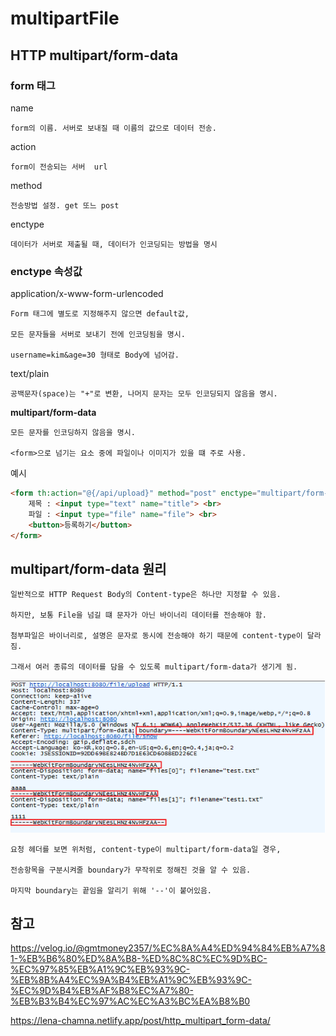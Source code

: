 # multipartFile

## HTTP multipart/form-data

### form 태그

name 

    form의 이름. 서버로 보내질 때 이름의 값으로 데이터 전송. 

action 

    form이 전송되는 서버  url

method 

    전송방법 설정. get 또느 post

enctype 

    데이터가 서버로 제출될 때, 데이터가 인코딩되는 방법을 명시


### enctype 속성값

application/x-www-form-urlencoded

    Form 태그에 별도로 지정해주지 않으면 default값, 
    
    모든 문자들을 서버로 보내기 전에 인코딩됨을 명시. 

    username=kim&age=30 형태로 Body에 넘어감.

text/plain

    공백문자(space)는 "+"로 변환, 나머지 문자는 모두 인코딩되지 않음을 명시. 

**multipart/form-data**

    모든 문자를 인코딩하지 않음을 명시. 

    <form>으로 넘기는 요소 중에 파일이나 이미지가 있을 떄 주로 사용.

예시

~~~html
<form th:action="@{/api/upload}" method="post" enctype="multipart/form-data">
    제목 : <input type="text" name="title"> <br>
    파일 : <input type="file" name="file"> <br>
    <button>등록하기</button>
</form>
~~~

## multipart/form-data 원리

    일반적으로 HTTP Request Body의 Content-type은 하나만 지정할 수 있음. 

    하지만, 보통 File을 넘길 떄 문자가 아닌 바이너리 데이터를 전송해야 함. 
    
    첨부파일은 바이너리로, 설명은 문자로 동시에 전송해야 하기 때문에 content-type이 달라짐. 

    그래서 여러 종류의 데이터를 담을 수 있도록 multipart/form-data가 생기게 됨. 

![boundary](../images/AWS/boundary.png)

    요청 헤더를 보면 위처럼, content-type이 multipart/form-data일 경우, 

    전송항목을 구분시켜줄 boundary가 무작위로 정해진 것을 알 수 있음.

    마지막 boundary는 끝임을 알리기 위해 '--'이 붙어있음.




## 참고

https://velog.io/@gmtmoney2357/%EC%8A%A4%ED%94%84%EB%A7%81-%EB%B6%80%ED%8A%B8-%ED%8C%8C%EC%9D%BC-%EC%97%85%EB%A1%9C%EB%93%9C-%EB%8B%A4%EC%9A%B4%EB%A1%9C%EB%93%9C-%EC%9D%B4%EB%AF%B8%EC%A7%80-%EB%B3%B4%EC%97%AC%EC%A3%BC%EA%B8%B0

https://lena-chamna.netlify.app/post/http_multipart_form-data/